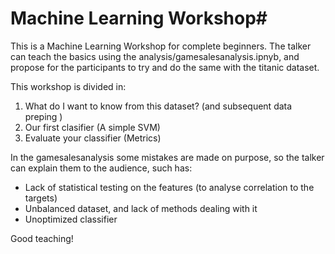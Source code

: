 # Machine Learning Workshop#

This is a Machine Learning Workshop for complete beginners. 
The talker can teach the basics using the analysis/gamesalesanalysis.ipnyb, and propose for the participants to try and do the same with the titanic dataset. 

This workshop is divided in:
1. What do I want to know from this dataset? (and subsequent data preping )
2. Our first clasifier (A simple SVM)
3. Evaluate your classifier (Metrics)

In the gamesalesanalysis some mistakes are made on purpose, so the talker can explain them to the audience, such has:
* Lack of statistical testing on the features (to analyse correlation to the targets)
* Unbalanced dataset, and lack of methods dealing with it
* Unoptimized classifier

Good teaching!